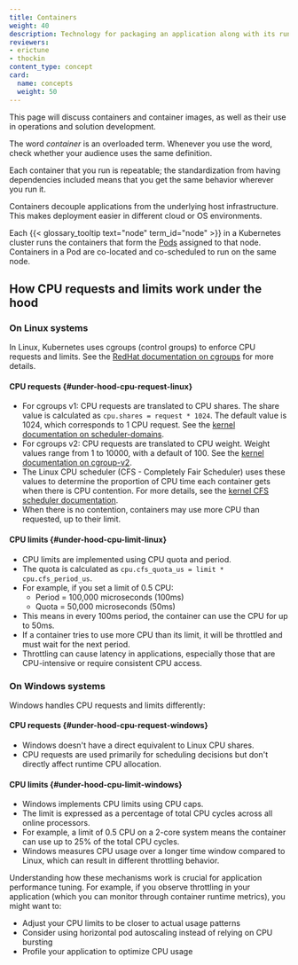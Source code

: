 ```yaml
---
title: Containers
weight: 40
description: Technology for packaging an application along with its runtime dependencies.
reviewers:
- erictune
- thockin
content_type: concept
card:
  name: concepts
  weight: 50
---
```


<!-- overview -->

This page will discuss containers and container images, as well as their use in operations and solution development.

The word _container_ is an overloaded term. Whenever you use the word, check whether your audience uses the same definition.

Each container that you run is repeatable; the standardization from having
dependencies included means that you get the same behavior wherever you
run it.

Containers decouple applications from the underlying host infrastructure.
This makes deployment easier in different cloud or OS environments.

Each {{< glossary_tooltip text="node" term_id="node" >}} in a Kubernetes
cluster runs the containers that form the
[Pods](/docs/concepts/workloads/pods/) assigned to that node.
Containers in a Pod are co-located and co-scheduled to run on the same node.


## How CPU requests and limits work under the hood

### On Linux systems

In Linux, Kubernetes uses cgroups (control groups) to enforce CPU requests and limits. See the [RedHat documentation on cgroups](https://docs.redhat.com/en/documentation/red_hat_enterprise_linux/9/html/managing_monitoring_and_updating_the_kernel/setting-limits-for-applications_managing-monitoring-and-updating-the-kernel) for more details.

#### CPU requests {#under-hood-cpu-request-linux}

- For cgroups v1: CPU requests are translated to CPU shares. The share value is calculated as `cpu.shares = request * 1024`. The default value is 1024, which corresponds to 1 CPU request. See the [kernel documentation on scheduler-domains](https://docs.kernel.org/scheduler/sched-domains.html).
- For cgroups v2: CPU requests are translated to CPU weight. Weight values range from 1 to 10000, with a default of 100. See the [kernel documentation on cgroup-v2](https://docs.kernel.org/admin-guide/cgroup-v2.html).
- The Linux CPU scheduler (CFS - Completely Fair Scheduler) uses these values to determine the proportion of CPU time each container gets when there is CPU contention. For more details, see the [kernel CFS scheduler documentation](https://docs.kernel.org/scheduler/sched-design-CFS.html).
- When there is no contention, containers may use more CPU than requested, up to their limit.

#### CPU limits {#under-hood-cpu-limit-linux}

- CPU limits are implemented using CPU quota and period.
- The quota is calculated as `cpu.cfs_quota_us = limit * cpu.cfs_period_us`.
- For example, if you set a limit of 0.5 CPU:
  - Period = 100,000 microseconds (100ms)
  - Quota = 50,000 microseconds (50ms)
- This means in every 100ms period, the container can use the CPU for up to 50ms.
- If a container tries to use more CPU than its limit, it will be throttled and must wait for the next period.
- Throttling can cause latency in applications, especially those that are CPU-intensive or require consistent CPU access.

### On Windows systems

Windows handles CPU requests and limits differently:

#### CPU requests {#under-hood-cpu-request-windows}

- Windows doesn't have a direct equivalent to Linux CPU shares.
- CPU requests are used primarily for scheduling decisions but don't directly affect runtime CPU allocation.

#### CPU limits {#under-hood-cpu-limit-windows}

- Windows implements CPU limits using CPU caps.
- The limit is expressed as a percentage of total CPU cycles across all online processors.
- For example, a limit of 0.5 CPU on a 2-core system means the container can use up to 25% of the total CPU cycles.
- Windows measures CPU usage over a longer time window compared to Linux, which can result in different throttling behavior.

Understanding how these mechanisms work is crucial for application performance tuning. For example, if you observe throttling in your application (which you can monitor through container runtime metrics), you might want to:
- Adjust your CPU limits to be closer to actual usage patterns
- Consider using horizontal pod autoscaling instead of relying on CPU bursting
- Profile your application to optimize CPU usage
